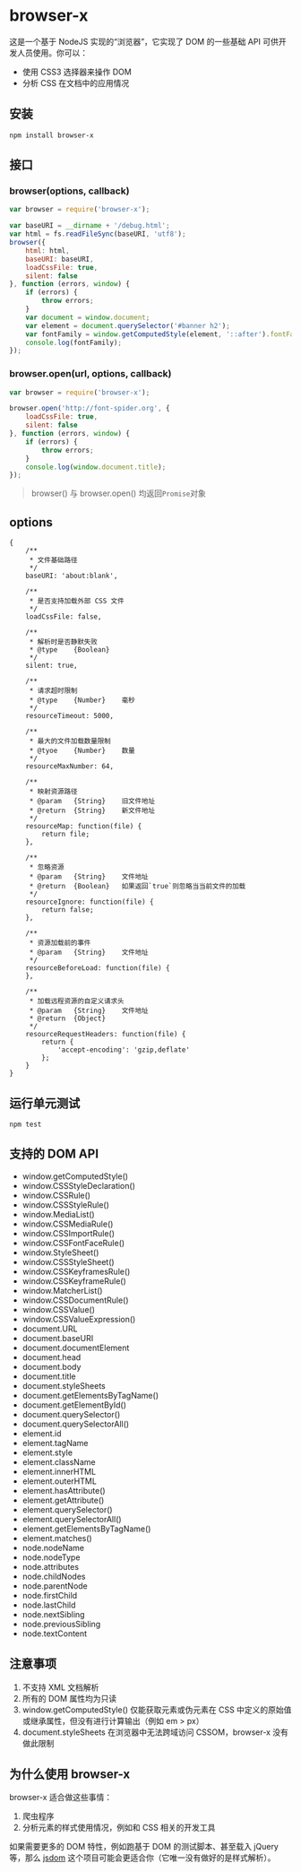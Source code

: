# browser-x

这是一个基于 NodeJS 实现的“浏览器”，它实现了 DOM 的一些基础 API 可供开发人员使用。你可以：

* 使用 CSS3 选择器来操作 DOM
* 分析 CSS 在文档中的应用情况

## 安装

```shell
npm install browser-x
```

## 接口

### browser(options, callback)

```javascript
var browser = require('browser-x');

var baseURI = __dirname + '/debug.html';
var html = fs.readFileSync(baseURI, 'utf8');
browser({
    html: html,
    baseURI: baseURI,
    loadCssFile: true,
    silent: false
}, function (errors, window) {
    if (errors) {
        throw errors;
    }
    var document = window.document;
    var element = document.querySelector('#banner h2');
    var fontFamily = window.getComputedStyle(element, '::after').fontFamily;
    console.log(fontFamily);
});
```

### browser.open(url, options, callback)

```javascript
var browser = require('browser-x');

browser.open('http://font-spider.org', {
    loadCssFile: true,
    silent: false
}, function (errors, window) {
    if (errors) {
        throw errors;
    }
    console.log(window.document.title);
});
```

> browser() 与 browser.open() 均返回`Promise`对象

## options

```
{
    /**
     * 文件基础路径
     */
    baseURI: 'about:blank',

    /**
     * 是否支持加载外部 CSS 文件
     */
    loadCssFile: false,

    /**
     * 解析时是否静默失败
     * @type    {Boolean}
     */
    silent: true,

    /**
     * 请求超时限制
     * @type    {Number}    毫秒
     */
    resourceTimeout: 5000,

    /**
     * 最大的文件加载数量限制
     * @tyoe    {Number}    数量
     */
    resourceMaxNumber: 64,

    /**
     * 映射资源路径
     * @param   {String}    旧文件地址
     * @return  {String}    新文件地址
     */
    resourceMap: function(file) {
        return file;
    },

    /**
     * 忽略资源
     * @param   {String}    文件地址
     * @return  {Boolean}   如果返回`true`则忽略当当前文件的加载
     */
    resourceIgnore: function(file) {
        return false;
    },

    /**
     * 资源加载前的事件
     * @param   {String}    文件地址
     */
    resourceBeforeLoad: function(file) {
    },

    /**
     * 加载远程资源的自定义请求头
     * @param   {String}    文件地址
     * @return  {Object}
     */
    resourceRequestHeaders: function(file) {
        return {
            'accept-encoding': 'gzip,deflate'
        };
    }
}
```

## 运行单元测试

```shell
npm test
```

## 支持的 DOM API

* window.getComputedStyle()
* window.CSSStyleDeclaration()
* window.CSSRule()
* window.CSSStyleRule()
* window.MediaList()
* window.CSSMediaRule()
* window.CSSImportRule()
* window.CSSFontFaceRule()
* window.StyleSheet()
* window.CSSStyleSheet()
* window.CSSKeyframesRule()
* window.CSSKeyframeRule()
* window.MatcherList()
* window.CSSDocumentRule()
* window.CSSValue()
* window.CSSValueExpression()
* document.URL
* document.baseURI
* document.documentElement
* document.head
* document.body
* document.title
* document.styleSheets
* document.getElementsByTagName()
* document.getElementById()
* document.querySelector()
* document.querySelectorAll()
* element.id
* element.tagName
* element.style
* element.className
* element.innerHTML
* element.outerHTML
* element.hasAttribute()
* element.getAttribute()
* element.querySelector()
* element.querySelectorAll()
* element.getElementsByTagName()
* element.matches()
* node.nodeName
* node.nodeType
* node.attributes
* node.childNodes
* node.parentNode
* node.firstChild
* node.lastChild
* node.nextSibling
* node.previousSibling
* node.textContent

## 注意事项

1. 不支持 XML 文档解析 
2. 所有的 DOM 属性均为只读
3. window.getComputedStyle() 仅能获取元素或伪元素在 CSS 中定义的原始值或继承属性，但没有进行计算输出（例如 em \> px）
4. document.styleSheets 在浏览器中无法跨域访问 CSSOM，browser-x 没有做此限制

## 为什么使用 browser-x

browser-x 适合做这些事情：

1. 爬虫程序
2. 分析元素的样式使用情况，例如和 CSS 相关的开发工具

如果需要更多的 DOM 特性，例如跑基于 DOM 的测试脚本、甚至载入 jQuery 等，那么 [jsdom](https://github.com/tmpvar/jsdom) 这个项目可能会更适合你（它唯一没有做好的是样式解析）。
